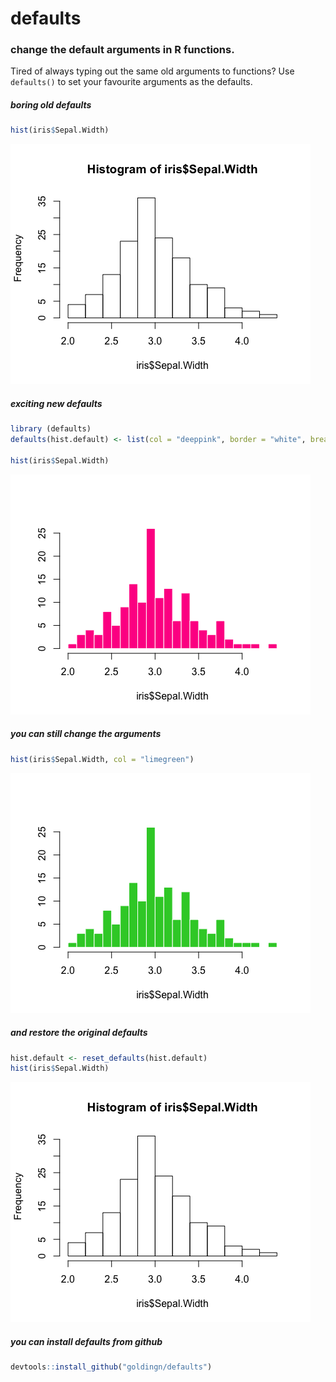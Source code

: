 defaults
========

### change the default arguments in R functions.

Tired of always typing out the same old arguments to functions? Use `defaults()` to set your favourite arguments as the defaults.

##### boring old defaults

``` r
hist(iris$Sepal.Width)
```

![](README_files/figure-markdown_github/boring-1.png)

##### exciting new defaults

``` r
library (defaults)
defaults(hist.default) <- list(col = "deeppink", border = "white", breaks = 20, ylab = "", main = "")

hist(iris$Sepal.Width)
```

![](README_files/figure-markdown_github/exciting-1.png)

##### you can still change the arguments

``` r
hist(iris$Sepal.Width, col = "limegreen")
```

![](README_files/figure-markdown_github/change-1.png)

##### and restore the original defaults

``` r
hist.default <- reset_defaults(hist.default)
hist(iris$Sepal.Width)
```

![](README_files/figure-markdown_github/restore-1.png)

##### you can install defaults from github

``` r
devtools::install_github("goldingn/defaults")
```
